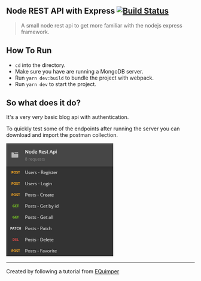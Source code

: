 ## Node REST API with Express [![Build Status](https://travis-ci.org/StefanPahlplatz/node-rest-api.svg?branch=master)](https://travis-ci.org/StefanPahlplatz/node-rest-api)

> A small node rest api to get more familiar with the nodejs express framework.

## How To Run

* `cd` into the directory.
* Make sure you have are running a MongoDB server.
* Run `yarn dev:build` to bundle the project with webpack.
* Run `yarn dev` to start the project.

## So what does it do?

It's a very _very_ basic blog api with authentication.

To quickly test some of the endpoints after running the server you can download and import the postman collection.

![alt text](https://github.com/StefanPahlplatz/node-rest-api/blob/master/postman.png "Postman Collection")

---

Created by following a tutorial from [EQuimper](https://www.youtube.com/playlist?list=PLzQWIQOqeUSMzMUEJA0XrOxJbX8WTiCJV)
